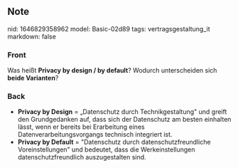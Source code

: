 ## Note
nid: 1646829358962
model: Basic-02d89
tags: vertragsgestaltung_it
markdown: false

### Front
Was heißt <b>Privacy by design / by default</b>? Wodurch unterscheiden sich <b>beide Varianten</b>?

### Back
<ul>
  <li><b>Privacy by Design</b> = „Datenschutz durch
  Technikgestaltung" und greift den Grundgedanken auf, dass sich
  der Datenschutz am besten einhalten lässt, wenn er bereits bei
  Erarbeitung eines Datenverarbeitungsvorgangs technisch integriert
  ist.
  <li><b>Privacy by Default</b> = "Datenschutz durch
  datenschutzfreundliche Voreinstellungen" und bedeutet, dass die
  Werkeinstellungen datenschutzfreundlich auszugestalten sind.
</ul>
